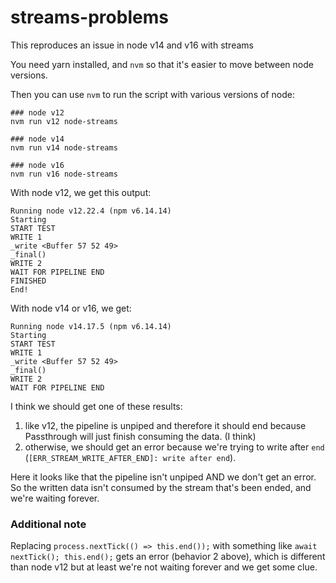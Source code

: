 # streams-problems
This reproduces an issue in node v14 and v16 with streams

You need yarn installed, and `nvm` so that it's easier to move between node versions.

Then you can use `nvm` to run the script with various versions of node:
```
### node v12
nvm run v12 node-streams

### node v14
nvm run v14 node-streams

### node v16
nvm run v16 node-streams
```

With node v12, we get this output:
```
Running node v12.22.4 (npm v6.14.14)
Starting
START TEST
WRITE 1
_write <Buffer 57 52 49>
_final()
WRITE 2
WAIT FOR PIPELINE END
FINISHED
End!
```

With node v14 or v16, we get:
```
Running node v14.17.5 (npm v6.14.14)
Starting
START TEST
WRITE 1
_write <Buffer 57 52 49>
_final()
WRITE 2
WAIT FOR PIPELINE END
```

I think we should get one of these results:
1. like v12, the pipeline is unpiped and therefore it should end because Passthrough will just finish consuming the data. (I think)
2. otherwise, we should get an error because we're trying to write after `end` (`[ERR_STREAM_WRITE_AFTER_END]: write after end`).

Here it looks like that the pipeline isn't unpiped AND we don't get an error. So the written data isn't consumed by the stream that's been ended, and we're waiting forever.

### Additional note
Replacing `process.nextTick(() => this.end());` with something like `await nextTick(); this.end();` gets an error (behavior 2 above), which is different than node v12 but at least we're not waiting forever and we get some clue.
